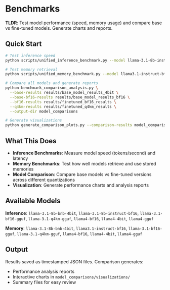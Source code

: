 # Benchmarks

**TLDR**: Test model performance (speed, memory usage) and compare base vs fine-tuned models. Generate charts and reports.

## Quick Start

```bash
# Test inference speed
python scripts/unified_inference_benchmark.py --model llama-3.1-8b-instruct-bf16 --num-prompts 100

# Test memory retrieval
python scripts/unified_memory_benchmark.py --model llama3.1-instruct-bf16

# Compare all models and generate reports
python benchmark_comparison_analysis.py \
  --base-results results/base_model_results_4bit \
  --base-bf16-results results/base_model_results_bf16 \
  --bf16-results results/finetuned_bf16_results \
  --q4km-results results/finetuned_q4km_results \
  --output-dir model_comparisons

# Generate visualizations
python generate_comparison_plots.py --comparison-results model_comparisons --output-dir model_comparisons
```

## What This Does

- **Inference Benchmarks**: Measure model speed (tokens/second) and latency
- **Memory Benchmarks**: Test how well models retrieve and use stored memories
- **Model Comparison**: Compare base models vs fine-tuned versions across different quantizations
- **Visualization**: Generate performance charts and analysis reports

## Available Models

**Inference**: `llama-3.1-8b-bnb-4bit`, `llama-3.1-8b-instruct-bf16`, `llama-3.1-bf16-gguf`, `llama-3.1-q4km-gguf`, `llama4-bf16`, `llama4-4bit`, `llama4-gguf`

**Memory**: `llama-3.1-8b-bnb-4bit`, `llama3.1-instruct-bf16`, `llama-3.1-bf16-gguf`, `llama-3.1-q4km-gguf`, `llama4-bf16`, `llama4-4bit`, `llama4-gguf`

## Output

Results saved as timestamped JSON files. Comparison generates:
- Performance analysis reports
- Interactive charts in `model_comparisons/visualizations/`
- Summary files for easy review

